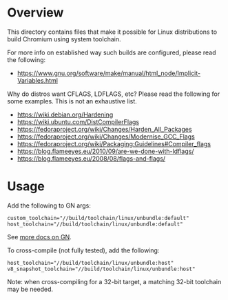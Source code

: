 # Overview

This directory contains files that make it possible for Linux
distributions to build Chromium using system toolchain.

For more info on established way such builds are configured,
please read the following:

 - https://www.gnu.org/software/make/manual/html_node/Implicit-Variables.html

Why do distros want CFLAGS, LDFLAGS, etc? Please read the following
for some examples. This is not an exhaustive list.

 - https://wiki.debian.org/Hardening
 - https://wiki.ubuntu.com/DistCompilerFlags
 - https://fedoraproject.org/wiki/Changes/Harden_All_Packages
 - https://fedoraproject.org/wiki/Changes/Modernise_GCC_Flags
 - https://fedoraproject.org/wiki/Packaging:Guidelines#Compiler_flags
 - https://blog.flameeyes.eu/2010/09/are-we-done-with-ldflags/
 - https://blog.flameeyes.eu/2008/08/flags-and-flags/

# Usage

Add the following to GN args:

```
custom_toolchain="//build/toolchain/linux/unbundle:default"
host_toolchain="//build/toolchain/linux/unbundle:default"
```

See [more docs on GN](https://gn.googlesource.com/gn/+/master/docs/quick_start.md).

To cross-compile (not fully tested), add the following:

```
host_toolchain="//build/toolchain/linux/unbundle:host"
v8_snapshot_toolchain="//build/toolchain/linux/unbundle:host"
```

Note: when cross-compiling for a 32-bit target, a matching 32-bit toolchain
may be needed.
